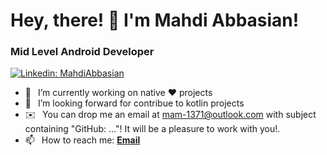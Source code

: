 <h1> Hey, there! 👋 I'm Mahdi Abbasian</a>!</h1>
<h3>Mid Level Android Developer </h3>

[![Linkedin: MahdiAbbasian](https://img.shields.io/badge/-CONNECT_WITH_ME-blue?style=for-the-badge&logo=Linkedin)](https://www.linkedin.com/in/mahdi-abbasian/)


- 🔭 &ensp;I’m currently working on native ❤️ projects
- 🤝 &ensp;I’m looking forward for contribue to kotlin projects 
- ✉️  &ensp;You can drop me an email at mam-1371@outlook.com with subject containing "GitHub: ..."! It will be a pleasure to work with you!.
- 📫 &ensp;How to reach me: [**Email**](mailto:info@abbasian.dev)

<br/>

<!-- [![Anurag's GitHub stats](https://github-readme-stats.vercel.app/api?username=MahdiAbbasian&show_icons=true&theme=tokyonight)](https://github.com/MahdiAbbasian/)&ensp; -->
<!--[![Top Langs](https://github-readme-stats.vercel.app/api/top-langs/?username=MahdiAbbasian&theme=tokyonight&layout=compact)](https://github.com/anuraghazra/github-readme-stats)--> 


<!-- <img alt="github contribution snake animation" src="https://github.com/SarahGhorbani/blob/output/github-contribution-grid-snake.svg"> -->

<!--[![trophy](https://github-profile-trophy.vercel.app/?username=MahdiAbbasian)](https://github.com/ryo-ma/github-profile-trophy) -->
